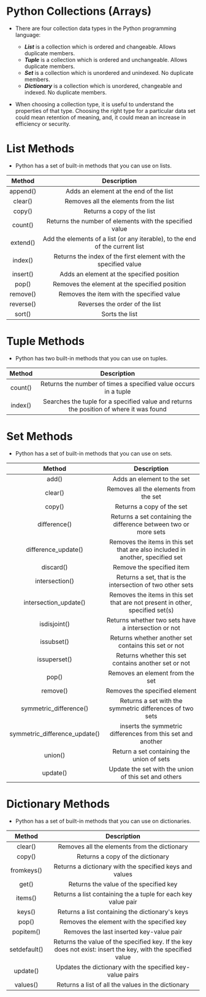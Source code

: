 # Python Collections (Arrays)
* There are four collection data types in the Python programming language:

   * _**List**_ is a collection which is ordered and changeable. Allows duplicate members.
   * _**Tuple**_ is a collection which is ordered and unchangeable. Allows duplicate members.
   * _**Set**_ is a collection which is unordered and unindexed. No duplicate members.
   * _**Dictionary**_ is a collection which is unordered, changeable and indexed. No duplicate members.
* When choosing a collection type, it is useful to understand the properties of that type. Choosing the right type for a particular data set could mean retention of meaning, and, it could mean an increase in efficiency or security.

# List Methods
* Python has a set of built-in methods that you can use on lists.

|Method|	Description|
|:---:|:---:|
|append()|	Adds an element at the end of the list|
|clear()	|Removes all the elements from the list|
|copy()	|Returns a copy of the list|
|count()|	Returns the number of elements with the specified value|
|extend()	|Add the elements of a list (or any iterable), to the end of the current list|
|index()	|Returns the index of the first element with the specified value|
|insert()	|Adds an element at the specified position|
|pop()|	Removes the element at the specified position|
|remove()|	Removes the item with the specified value|
|reverse()	|Reverses the order of the list|
|sort()	|Sorts the list|


# Tuple Methods
* Python has two built-in methods that you can use on tuples.

|Method|	Description|
|:---:|:---:|
|count()	|Returns the number of times a specified value occurs in a tuple|
|index()	|Searches the tuple for a specified value and returns the position of where it was found|

# Set Methods
* Python has a set of built-in methods that you can use on sets.

|Method|	Description|
|:---:|:---:|
|add()|	Adds an element to the set|
|clear()|	Removes all the elements from the set|
|copy()	|Returns a copy of the set|
|difference()|	Returns a set containing the difference between two or more sets|
|difference_update()	|Removes the items in this set that are also included in another, specified set|
|discard()	|Remove the specified item|
|intersection()	|Returns a set, that is the intersection of two other sets|
|intersection_update()|	Removes the items in this set that are not present in other, specified set(s)|
|isdisjoint()|	Returns whether two sets have a intersection or not|
|issubset()	|Returns whether another set contains this set or not|
|issuperset()	|Returns whether this set contains another set or not|
|pop()	|Removes an element from the set|
|remove()	|Removes the specified element|
|symmetric_difference()|	Returns a set with the symmetric differences of two sets|
|symmetric_difference_update()	|inserts the symmetric differences from this set and another|
|union()	|Return a set containing the union of sets|
|update()	|Update the set with the union of this set and others|


# Dictionary Methods
* Python has a set of built-in methods that you can use on dictionaries.

|Method|	Description|
|:---:|:---:|
|clear()	|Removes all the elements from the dictionary|
|copy()|	Returns a copy of the dictionary|
|fromkeys()	|Returns a dictionary with the specified keys and values|
|get()	|Returns the value of the specified key|
|items()	|Returns a list containing the a tuple for each key value pair|
|keys()	|Returns a list containing the dictionary's keys|
|pop()	|Removes the element with the specified key|
|popitem()	|Removes the last inserted key-value pair|
|setdefault()	|Returns the value of the specified key. If the key does not exist: insert the key, with the specified value|
|update()|	Updates the dictionary with the specified key-value pairs|
|values()|	Returns a list of all the values in the dictionary|
